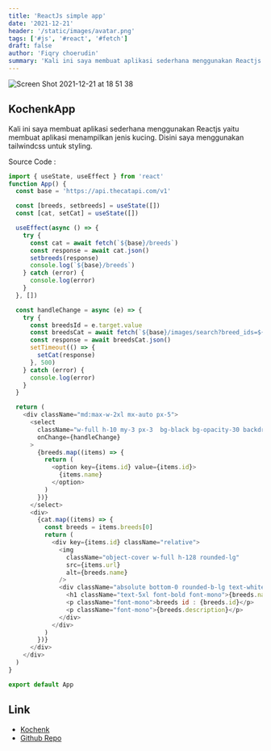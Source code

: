 ```yaml
---
title: 'ReactJs simple app'
date: '2021-12-21'
header: '/static/images/avatar.png'
tags: ['#js', '#react', '#fetch']
draft: false
author: 'Fiqry choerudin'
summary: 'Kali ini saya membuat aplikasi sederhana menggunakan Reactjs yaitu membuat aplikasi menampilkan jenis kucing. Disini saya menggunakan tailwindcss untuk styling.'
---
```


![Screen Shot 2021-12-21 at 18 51 38](https://user-images.githubusercontent.com/25787603/146925689-ab1127b4-338b-4869-ab6f-5f34828da626.png)

## KochenkApp

Kali ini saya membuat aplikasi sederhana menggunakan Reactjs yaitu membuat aplikasi menampilkan jenis kucing. Disini saya menggunakan tailwindcss untuk styling.

Source Code :

```js
import { useState, useEffect } from 'react'
function App() {
  const base = 'https://api.thecatapi.com/v1'

  const [breeds, setbreeds] = useState([])
  const [cat, setCat] = useState([])

  useEffect(async () => {
    try {
      const cat = await fetch(`${base}/breeds`)
      const response = await cat.json()
      setbreeds(response)
      console.log(`${base}/breeds`)
    } catch (error) {
      console.log(error)
    }
  }, [])

  const handleChange = async (e) => {
    try {
      const breedsId = e.target.value
      const breedsCat = await fetch(`${base}/images/search?breed_ids=${breedsId}`)
      const response = await breedsCat.json()
      setTimeout(() => {
        setCat(response)
      }, 500)
    } catch (error) {
      console.log(error)
    }
  }

  return (
    <div className="md:max-w-2xl mx-auto px-5">
      <select
        className="w-full h-10 my-3 px-3  bg-black bg-opacity-30 backdrop-filter backdrop-saturate-150 backdrop-blur-lg rounded-md"
        onChange={handleChange}
      >
        {breeds.map((items) => {
          return (
            <option key={items.id} value={items.id}>
              {items.name}
            </option>
          )
        })}
      </select>
      <div>
        {cat.map((items) => {
          const breeds = items.breeds[0]
          return (
            <div key={items.id} className="relative">
              <img
                className="object-cover w-full h-128 rounded-lg"
                src={items.url}
                alt={breeds.name}
              />
              <div className="absolute bottom-0 rounded-b-lg text-white p-6 space-y-4 bg-black bg-opacity-30 backdrop-filter backdrop-saturate-150 backdrop-blur-lg rounded-md">
                <h1 className="text-5xl font-bold font-mono">{breeds.name}</h1>
                <p className="font-mono">breeds id : {breeds.id}</p>
                <p className="font-mono">{breeds.description}</p>
              </div>
            </div>
          )
        })}
      </div>
    </div>
  )
}

export default App
```

## Link

- [Kochenk](https://kochenk.fiqrychoerudin.dev/)
- [Github Repo](https://github.com/fiqryq/kochenk)
